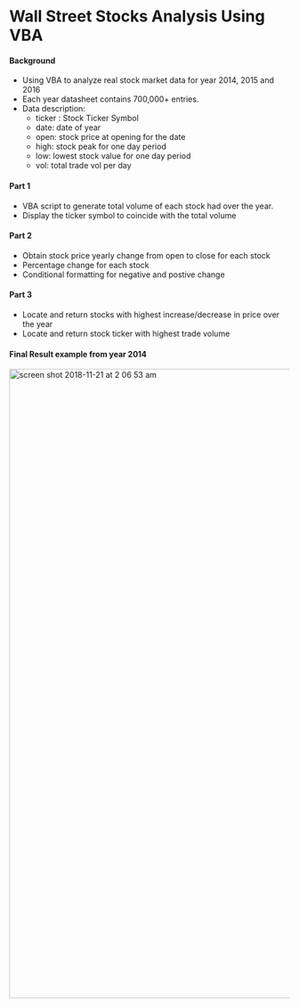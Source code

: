 # Wall Street Stocks Analysis Using VBA

#### Background 
- Using VBA to analyze real stock market data for year 2014, 2015 and 2016
- Each year datasheet contains 700,000+ entries. 
- Data description: 
	- ticker : Stock Ticker Symbol 
	- date: date of year 
	- open: stock price at opening for the date 
	- high: stock peak for one day period 
	- low: lowest stock value for one day period 
	- vol: total trade vol per day 

#### Part 1 
- VBA script to generate total volume of each stock had over the year.
- Display the ticker symbol to coincide with the total volume

#### Part 2
- Obtain stock price yearly change from open to close for each stock 
- Percentage change for each stock 
- Conditional formatting for negative and postive change 

#### Part 3
- Locate and return stocks with highest increase/decrease in price over the year
- Locate and return stock ticker with highest trade volume 


#### Final Result example from year 2014
<img width="1130" alt="screen shot 2018-11-21 at 2 06 53 am" src="https://user-images.githubusercontent.com/42792976/48827347-a0fec900-ed32-11e8-9113-7ee0fc767681.png">
